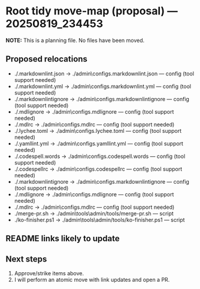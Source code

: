 <!-- status: stub; target: 150+ words -->
# Root tidy move-map (proposal) — 20250819_234453

**NOTE:** This is a planning file. No files have been moved.

## Proposed relocations

- ./.markdownlint.json → ./admin\configs\.markdownlint.json  — config (tool support needed)
- ./.markdownlint.yml → ./admin\configs\.markdownlint.yml  — config (tool support needed)
- ./.markdownlintignore → ./admin\configs\.markdownlintignore  — config (tool support needed)
- ./.mdlignore → ./admin\configs\.mdlignore  — config (tool support needed)
- ./.mdlrc → ./admin\configs\.mdlrc  — config (tool support needed)
- ./.lychee.toml → ./admin\configs\.lychee.toml  — config (tool support needed)
- ./.yamllint.yml → ./admin\configs\.yamllint.yml  — config (tool support needed)
- ./.codespell.words → ./admin\configs\.codespell.words  — config (tool support needed)
- ./.codespellrc → ./admin\configs\.codespellrc  — config (tool support needed)
- ./.markdownlintignore → ./admin\configs\.markdownlintignore  — config (tool support needed)
- ./.mdlignore → ./admin\configs\.mdlignore  — config (tool support needed)
- ./.mdlrc → ./admin\configs\.mdlrc  — config (tool support needed)
- ./merge-pr.sh → ./admin\tools\admin/tools/merge-pr.sh  — script
- ./ko-finisher.ps1 → ./admin\tools\admin/tools/ko-finisher.ps1  — script

## README links likely to update

## Next steps
1) Approve/strike items above.
2) I will perform an atomic move with link updates and open a PR.


